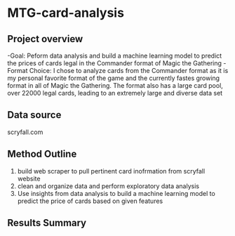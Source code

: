 # MTG-card-analysis 
## Project overview
-Goal: Peform data analysis and build a machine learning model to predict the prices of cards legal in the Commander format of Magic the Gathering
-Format Choice: I chose to analyze cards from the Commander format as it is my personal favorite format of the game and the currently fastes growing format in all of Magic the Gathering. The format also has a large card pool, over 22000 legal cards, leading to an extremely large and diverse data set

## Data source
scryfall.com

## Method Outline
1) build web scraper to pull pertinent card inofrmation from scryfall website
2) clean and organize data and perform exploratory data analysis
3) Use insights from data analysis to build a machine learning model to predict the price of cards based on given features

## Results Summary
